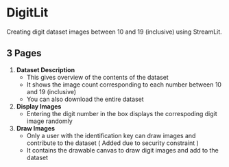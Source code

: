 # DigitLit  
Creating digit dataset images between 10 and 19 (inclusive) using StreamLit.

## 3 Pages  <br>
1. **Dataset Description**  
    * This gives overview of the contents of the dataset  
    * It shows the image count corresponding to each number between 10 and 19 (inclusive)  <br>
    * You can also download the entire dataset
2. **Display Images**  
    * Entering the digit number in the box displays the correspoding digit image randomly  
3. **Draw Images**  
    * Only a user with the identification key can draw images and contribute to the dataset ( Added due to security constraint )
    * It contains the drawable canvas to draw digit images and add to the dataset



